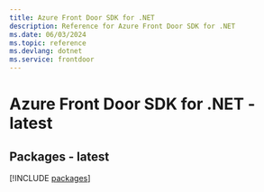 ```yaml
---
title: Azure Front Door SDK for .NET
description: Reference for Azure Front Door SDK for .NET
ms.date: 06/03/2024
ms.topic: reference
ms.devlang: dotnet
ms.service: frontdoor
---
```

# Azure Front Door SDK for .NET - latest
## Packages - latest
[!INCLUDE [packages](front-door-index.md)]